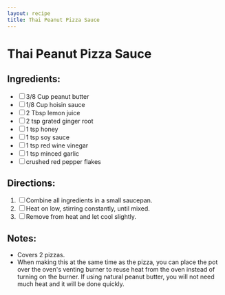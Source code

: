```yaml
---
layout: recipe
title: Thai Peanut Pizza Sauce
---
```


<h1>Thai Peanut Pizza Sauce</h1>

<section class="ingredients">
<h2>Ingredients:</h2>
<ul class="ingredient-list">
<li><label><input type="checkbox">3/8 Cup peanut butter</label></li>
<li><label><input type="checkbox">1/8 Cup hoisin sauce</label></li>
<li><label><input type="checkbox">2 Tbsp lemon juice</label></li>
<li><label><input type="checkbox">2 tsp grated ginger root</label></li>
<li><label><input type="checkbox">1 tsp honey</label></li>
<li><label><input type="checkbox">1 tsp soy sauce</label></li>
<li><label><input type="checkbox">1 tsp red wine vinegar</label></li>
<li><label><input type="checkbox">1 tsp minced garlic</label></li>
<li><label><input type="checkbox">crushed red pepper flakes</label></li>
</ul>
</section>

<section class="directions">
<h2>Directions:</h2>
<ol class="direction-list">
<li><label><input type="checkbox">Combine all ingredients in a small saucepan.</label></li>
<li><label><input type="checkbox">Heat on low, stirring constantly, until mixed.</label></li>
<li><label><input type="checkbox">Remove from heat and let cool slightly.</label></li>
</ol>
</section>

<section class="notes">
<h2>Notes:</h2>
<ul class="notes-list">
<li>Covers 2 pizzas.</li>
<li>When making this at the same time as the pizza, you can place the pot over the oven's venting burner to reuse heat from the oven instead of turning on the burner.
If using natural peanut butter, you will not need much heat and it will be done quickly.</li>
</section>
